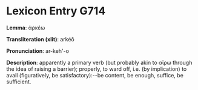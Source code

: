 # Lexicon Entry G714

**Lemma**: ἀρκέω

**Transliteration (xlit)**: arkéō

**Pronunciation**: ar-keh'-o

**Description**:
apparently a primary verb (but probably akin to αἴρω through the idea of raising a barrier); properly, to ward off, i.e. (by implication) to avail (figuratively, be satisfactory):--be content, be enough, suffice, be sufficient.
